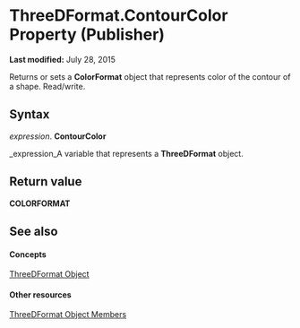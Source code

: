 
# ThreeDFormat.ContourColor Property (Publisher)

 **Last modified:** July 28, 2015

Returns or sets a  **ColorFormat** object that represents color of the contour of a shape. Read/write.

## Syntax

 _expression_. **ContourColor**

 _expression_A variable that represents a  **ThreeDFormat** object.


## Return value

 **COLORFORMAT**


## See also


#### Concepts


 [ThreeDFormat Object](11d57330-c99e-5aa9-d47c-2c5d2846ed4d.md)
#### Other resources


 [ThreeDFormat Object Members](da0d3cf9-2b53-ee24-2165-f72883398bc6.md)
